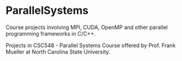 # ParallelSystems

Course projects involving MPI, CUDA, OpenMP and other parallel programming frameworks in C/C++.

Projects in CSC548 - Parallel Systems Course offered by Prof. Frank Mueller at North Carolina State University.
